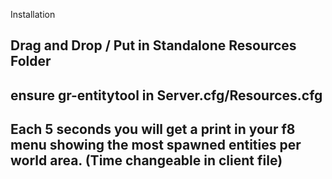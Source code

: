 Installation 

## Drag and Drop / Put in Standalone Resources Folder
## ensure gr-entitytool in Server.cfg/Resources.cfg

## Each 5 seconds you will get a print in your f8 menu showing the most spawned entities per world area. (Time changeable in client file)

